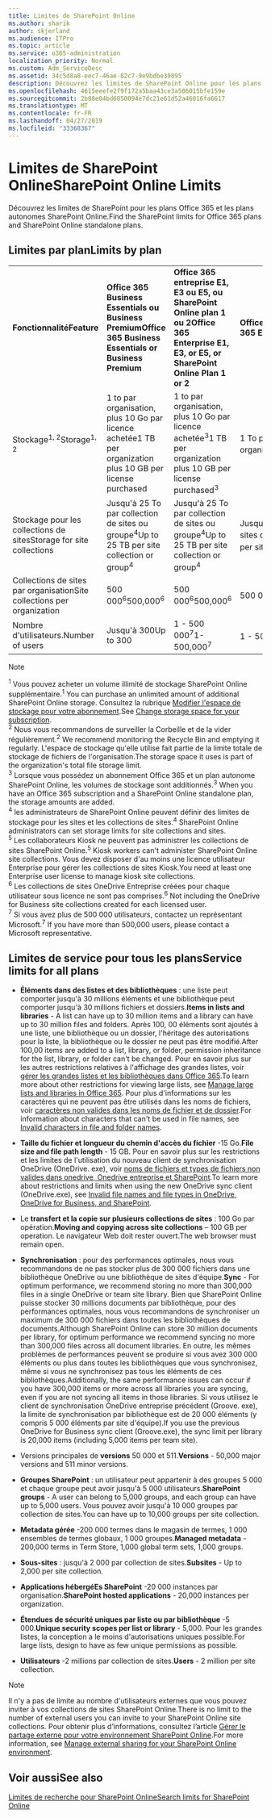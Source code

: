 ```yaml
---
title: Limites de SharePoint Online
ms.author: sharik
author: skjerland
ms.audience: ITPro
ms.topic: article
ms.service: o365-administration
localization_priority: Normal
ms.custom: Adm_ServiceDesc
ms.assetid: 34c5d8a8-eec7-46ae-82c7-9e9bdbe39895
description: Découvrez les limites de SharePoint Online pour les plans Office 365 Entreprise et pour les plans autonomes.
ms.openlocfilehash: 4615eeefe2f9f172a5baa43ce3a506015bfe159e
ms.sourcegitcommit: 2b88e04bd6850094e7dc21e61d52a46016fa6617
ms.translationtype: MT
ms.contentlocale: fr-FR
ms.lasthandoff: 04/27/2019
ms.locfileid: "33368367"
---
```

# <a name="sharepoint-online-limits"></a><span data-ttu-id="11ab9-103">Limites de SharePoint Online</span><span class="sxs-lookup"><span data-stu-id="11ab9-103">SharePoint Online Limits</span></span>

<span data-ttu-id="11ab9-104">Découvrez les limites de SharePoint pour les plans Office 365 et les plans autonomes SharePoint Online.</span><span class="sxs-lookup"><span data-stu-id="11ab9-104">Find the SharePoint limits for Office 365 plans and SharePoint Online standalone plans.</span></span>
  
## <a name="limits-by-plan"></a><span data-ttu-id="11ab9-105">Limites par plan</span><span class="sxs-lookup"><span data-stu-id="11ab9-105">Limits by plan</span></span>

|||||
|:-----|:-----|:-----|:-----|
|<span data-ttu-id="11ab9-106">**Fonctionnalité**</span><span class="sxs-lookup"><span data-stu-id="11ab9-106">**Feature**</span></span> <br/> |<span data-ttu-id="11ab9-107">**Office 365 Business Essentials ou Business Premium**</span><span class="sxs-lookup"><span data-stu-id="11ab9-107">**Office 365 Business Essentials or Business Premium**</span></span> <br/> |<span data-ttu-id="11ab9-108">**Office 365 entreprise E1, E3 ou E5, ou SharePoint Online plan 1 ou 2**</span><span class="sxs-lookup"><span data-stu-id="11ab9-108">**Office 365 Enterprise E1, E3, or E5, or SharePoint Online Plan 1 or 2**</span></span> <br/> | <span data-ttu-id="11ab9-109">**Office 365 Entreprise F1**</span><span class="sxs-lookup"><span data-stu-id="11ab9-109">**Office 365 Enterprise F1**</span></span> <br/> |
|<span data-ttu-id="11ab9-110">Stockage<sup>1, 2</sup></span><span class="sxs-lookup"><span data-stu-id="11ab9-110">Storage<sup>1, 2</sup></span></span> <br/> |<span data-ttu-id="11ab9-111">1 to par organisation, plus 10 Go par licence achetée</span><span class="sxs-lookup"><span data-stu-id="11ab9-111">1 TB per organization plus 10 GB per license purchased</span></span>  <br/> |<span data-ttu-id="11ab9-112">1 to par organisation, plus 10 Go par licence achetée<sup>3</sup></span><span class="sxs-lookup"><span data-stu-id="11ab9-112">1 TB per organization plus 10 GB per license purchased<sup>3</sup></span></span> <br/> |<span data-ttu-id="11ab9-113">1 To par organisation <sup>3</sup></span><span class="sxs-lookup"><span data-stu-id="11ab9-113">1 TB per organization <sup>3</sup></span></span> <br/> |
|<span data-ttu-id="11ab9-114">Stockage pour les collections de sites</span><span class="sxs-lookup"><span data-stu-id="11ab9-114">Storage for site collections</span></span>  <br/> |<span data-ttu-id="11ab9-115">Jusqu'à 25 To par collection de sites ou groupe<sup>4</sup></span><span class="sxs-lookup"><span data-stu-id="11ab9-115">Up to 25 TB per site collection or group<sup>4</sup></span></span> <br/> |<span data-ttu-id="11ab9-116">Jusqu'à 25 To par collection de sites ou groupe<sup>4</sup></span><span class="sxs-lookup"><span data-stu-id="11ab9-116">Up to 25 TB per site collection or group<sup>4</sup></span></span> <br/> |<span data-ttu-id="11ab9-117">Jusqu'à 25 To par collection de sites ou groupe<sup>5</sup></span><span class="sxs-lookup"><span data-stu-id="11ab9-117">Up to 25 TB per site collection or group<sup>5</sup></span></span> <br/> |
|<span data-ttu-id="11ab9-118">Collections de sites par organisation</span><span class="sxs-lookup"><span data-stu-id="11ab9-118">Site collections per organization</span></span>  <br/> |<span data-ttu-id="11ab9-119">500 000<sup>6</sup></span><span class="sxs-lookup"><span data-stu-id="11ab9-119">500,000<sup>6</sup></span></span> <br/> |<span data-ttu-id="11ab9-120">500 000<sup>6</sup></span><span class="sxs-lookup"><span data-stu-id="11ab9-120">500,000<sup>6</sup></span></span> <br/> |<span data-ttu-id="11ab9-121">500 000</span><span class="sxs-lookup"><span data-stu-id="11ab9-121">500,000</span></span><br/> |
|<span data-ttu-id="11ab9-122">Nombre d'utilisateurs.</span><span class="sxs-lookup"><span data-stu-id="11ab9-122">Number of users</span></span>  <br/> |<span data-ttu-id="11ab9-123">Jusqu'à 300</span><span class="sxs-lookup"><span data-stu-id="11ab9-123">Up to 300</span></span>  <br/> |<span data-ttu-id="11ab9-124">1 - 500 000<sup>7</sup></span><span class="sxs-lookup"><span data-stu-id="11ab9-124">1- 500,000<sup>7</sup></span></span> <br/> |<span data-ttu-id="11ab9-125">1 - 500 000<sup>7</sup></span><span class="sxs-lookup"><span data-stu-id="11ab9-125">1- 500,000<sup>7</sup></span></span> <br/> |
   
> [!NOTE]
> <span data-ttu-id="11ab9-126"><sup>1</sup> Vous pouvez acheter un volume illimité de stockage SharePoint Online supplémentaire.</span><span class="sxs-lookup"><span data-stu-id="11ab9-126"><sup>1</sup> You can purchase an unlimited amount of additional SharePoint Online storage.</span></span> <span data-ttu-id="11ab9-127">Consultez la rubrique [Modifier l'espace de stockage pour votre abonnement](https://support.office.com/article/96EA3533-DE64-4B01-839A-C560875A662C).</span><span class="sxs-lookup"><span data-stu-id="11ab9-127">See [Change storage space for your subscription](https://support.office.com/article/96EA3533-DE64-4B01-839A-C560875A662C).</span></span> 
<br/><span data-ttu-id="11ab9-128"><sup>2</sup> Nous vous recommandons de surveiller la Corbeille et de la vider régulièrement.</span><span class="sxs-lookup"><span data-stu-id="11ab9-128"><sup>2</sup> We recommend monitoring the Recycle Bin and emptying it regularly.</span></span> <span data-ttu-id="11ab9-129">L'espace de stockage qu'elle utilise fait partie de la limite totale de stockage de fichiers de l'organisation.</span><span class="sxs-lookup"><span data-stu-id="11ab9-129">The storage space it uses is part of the organization's total file storage limit.</span></span> 
<br/> <span data-ttu-id="11ab9-130"><sup>3</sup> Lorsque vous possédez un abonnement Office 365 et un plan autonome SharePoint Online, les volumes de stockage sont additionnés.</span><span class="sxs-lookup"><span data-stu-id="11ab9-130"><sup>3</sup> When you have an Office 365 subscription and a SharePoint Online standalone plan, the storage amounts are added.</span></span> 
<br/><span data-ttu-id="11ab9-131"><sup>4</sup> les administrateurs de SharePoint Online peuvent définir des limites de stockage pour les sites et les collections de sites.</span><span class="sxs-lookup"><span data-stu-id="11ab9-131"><sup>4</sup> SharePoint Online administrators can set storage limits for site collections and sites.</span></span>
<br/> <span data-ttu-id="11ab9-132"><sup>5</sup> Les collaborateurs Kiosk ne peuvent pas administrer les collections de sites SharePoint Online.</span><span class="sxs-lookup"><span data-stu-id="11ab9-132"><sup>5</sup> Kiosk workers can't administer SharePoint Online site collections.</span></span> <span data-ttu-id="11ab9-133">Vous devez disposer d'au moins une licence utilisateur Enterprise pour gérer les collections de sites Kiosk.</span><span class="sxs-lookup"><span data-stu-id="11ab9-133">You need at least one Enterprise user license to manage kiosk site collections.</span></span> 
<br/> <span data-ttu-id="11ab9-134"><sup>6</sup> Les collections de sites OneDrive Entreprise créées pour chaque utilisateur sous licence ne sont pas comprises.</span><span class="sxs-lookup"><span data-stu-id="11ab9-134"><sup>6</sup> Not including the OneDrive for Business site collections created for each licensed user.</span></span> 
<br/><span data-ttu-id="11ab9-135"><sup>7</sup> Si vous avez plus de 500 000 utilisateurs, contactez un représentant Microsoft.</span><span class="sxs-lookup"><span data-stu-id="11ab9-135"><sup>7</sup> If you have more than 500,000 users, please contact a Microsoft representative.</span></span> 
  

  
## <a name="service-limits-for-all-plans"></a><span data-ttu-id="11ab9-136">Limites de service pour tous les plans</span><span class="sxs-lookup"><span data-stu-id="11ab9-136">Service limits for all plans</span></span>

- <span data-ttu-id="11ab9-137">**Éléments dans des listes et des bibliothèques** : une liste peut comporter jusqu'à 30 millions éléments et une bibliothèque peut comporter jusqu'à 30 millions fichiers et dossiers.</span><span class="sxs-lookup"><span data-stu-id="11ab9-137">**Items in lists and libraries** - A list can have up to 30 million items and a library can have up to 30 million files and folders.</span></span> <span data-ttu-id="11ab9-138">Après 100, 00 éléments sont ajoutés à une liste, une bibliothèque ou un dossier, l'héritage des autorisations pour la liste, la bibliothèque ou le dossier ne peut pas être modifié.</span><span class="sxs-lookup"><span data-stu-id="11ab9-138">After 100,00 items are added to a list, library, or folder, permission inheritance for the list, library, or folder can't be changed.</span></span> <span data-ttu-id="11ab9-139">Pour en savoir plus sur les autres restrictions relatives à l'affichage des grandes listes, voir [gérer les grandes listes et les bibliothèques dans Office 365](https://support.office.com/article/b4038448-ec0e-49b7-b853-679d3d8fb784).</span><span class="sxs-lookup"><span data-stu-id="11ab9-139">To learn more about other restrictions for viewing large lists, see [Manage large lists and libraries in Office 365](https://support.office.com/article/b4038448-ec0e-49b7-b853-679d3d8fb784).</span></span> <span data-ttu-id="11ab9-140">Pour plus d'informations sur les caractères qui ne peuvent pas être utilisés dans les noms de fichiers, voir [caractères non valides dans les noms de fichier et de dossier](https://support.office.com/article/64883a5d-228e-48f5-b3d2-eb39e07630fa).</span><span class="sxs-lookup"><span data-stu-id="11ab9-140">For information about characters that can't be used in file names, see [Invalid characters in file and folder names](https://support.office.com/article/64883a5d-228e-48f5-b3d2-eb39e07630fa).</span></span>

- <span data-ttu-id="11ab9-141">**Taille du fichier et longueur du chemin d'accès du fichier** -15 Go.</span><span class="sxs-lookup"><span data-stu-id="11ab9-141">**File size and file path length** - 15 GB.</span></span> <span data-ttu-id="11ab9-142">Pour en savoir plus sur les restrictions et les limites de l'utilisation du nouveau client de synchronisation OneDrive (OneDrive. exe), voir [noms de fichiers et types de fichiers non valides dans onedrive, Onedrive entreprise et SharePoint](https://support.office.com/article/64883a5d-228e-48f5-b3d2-eb39e07630fa).</span><span class="sxs-lookup"><span data-stu-id="11ab9-142">To learn more about restrictions and limits when using the new OneDrive sync client (OneDrive.exe), see [Invalid file names and file types in OneDrive, OneDrive for Business, and SharePoint](https://support.office.com/article/64883a5d-228e-48f5-b3d2-eb39e07630fa).</span></span>

- <span data-ttu-id="11ab9-143">Le **transfert et la copie sur plusieurs collections de sites** : 100 Go par opération.</span><span class="sxs-lookup"><span data-stu-id="11ab9-143">**Moving and copying across site collections** – 100 GB per operation.</span></span> <span data-ttu-id="11ab9-144">Le navigateur Web doit rester ouvert.</span><span class="sxs-lookup"><span data-stu-id="11ab9-144">The web browser must remain open.</span></span>

- <span data-ttu-id="11ab9-145">**Synchronisation** : pour des performances optimales, nous vous recommandons de ne pas stocker plus de 300 000 fichiers dans une bibliothèque OneDrive ou une bibliothèque de sites d'équipe.</span><span class="sxs-lookup"><span data-stu-id="11ab9-145">**Sync** - For optimum performance, we recommend storing no more than 300,000 files in a single OneDrive or team site library.</span></span> <span data-ttu-id="11ab9-146">Bien que SharePoint Online puisse stocker 30 millions documents par bibliothèque, pour des performances optimales, nous vous recommandons de synchroniser un maximum de 300 000 fichiers dans toutes les bibliothèques de documents.</span><span class="sxs-lookup"><span data-stu-id="11ab9-146">Although SharePoint Online can store 30 million documents per library, for optimum performance we recommend syncing no more than 300,000 files across all document libraries.</span></span> <span data-ttu-id="11ab9-147">En outre, les mêmes problèmes de performances peuvent se produire si vous avez 300 000 éléments ou plus dans toutes les bibliothèques que vous synchronisez, même si vous ne synchronisez pas tous les éléments de ces bibliothèques.</span><span class="sxs-lookup"><span data-stu-id="11ab9-147">Additionally, the same performance issues can occur if you have 300,000 items or more across all libraries you are syncing, even if you are not syncing all items in those libraries.</span></span> <span data-ttu-id="11ab9-148">Si vous utilisez le client de synchronisation OneDrive entreprise précédent (Groove. exe), la limite de synchronisation par bibliothèque est de 20 000 éléments (y compris 5 000 éléments par site d'équipe).</span><span class="sxs-lookup"><span data-stu-id="11ab9-148">If you use the previous OneDrive for Business sync client (Groove.exe), the sync limit per library is 20,000 items (including 5,000 items per team site).</span></span>

- <span data-ttu-id="11ab9-149">Versions principales de **versions** 50 000 et 511.</span><span class="sxs-lookup"><span data-stu-id="11ab9-149">**Versions** - 50,000 major versions and 511 minor versions.</span></span>

- <span data-ttu-id="11ab9-150">**Groupes SharePoint** : un utilisateur peut appartenir à des groupes 5 000 et chaque groupe peut avoir jusqu'à 5 000 utilisateurs.</span><span class="sxs-lookup"><span data-stu-id="11ab9-150">**SharePoint groups** - A user can belong to 5,000 groups, and each group can have up to 5,000 users.</span></span> <span data-ttu-id="11ab9-151">Vous pouvez avoir jusqu'à 10 000 groupes par collection de sites.</span><span class="sxs-lookup"><span data-stu-id="11ab9-151">You can have up to 10,000 groups per site collection.</span></span>

- <span data-ttu-id="11ab9-152">**Metadata gérée** -200 000 termes dans le magasin de termes, 1 000 ensembles de termes globaux, 1 000 groupes.</span><span class="sxs-lookup"><span data-stu-id="11ab9-152">**Managed metadata** - 200,000 terms in Term Store, 1,000 global term sets, 1,000 groups.</span></span>

- <span data-ttu-id="11ab9-153">**Sous-sites** : jusqu'à 2 000 par collection de sites.</span><span class="sxs-lookup"><span data-stu-id="11ab9-153">**Subsites** - Up to 2,000 per site collection.</span></span>

- <span data-ttu-id="11ab9-154">**Applications hébergéEs SharePoint** -20 000 instances par organisation.</span><span class="sxs-lookup"><span data-stu-id="11ab9-154">**SharePoint hosted applications** - 20,000 instances per organization.</span></span>

- <span data-ttu-id="11ab9-155">**Étendues de sécurité uniques par liste ou par bibliothèque** -5 000.</span><span class="sxs-lookup"><span data-stu-id="11ab9-155">**Unique security scopes per list or library** - 5,000.</span></span> <span data-ttu-id="11ab9-156">Pour les grandes listes, la conception a le moins d'autorisations uniques possible.</span><span class="sxs-lookup"><span data-stu-id="11ab9-156">For large lists, design to have as few unique permissions as possible.</span></span>

- <span data-ttu-id="11ab9-157">**Utilisateurs** -2 millions par collection de sites.</span><span class="sxs-lookup"><span data-stu-id="11ab9-157">**Users** - 2 million per site collection.</span></span>

> [!NOTE]
> <span data-ttu-id="11ab9-158">Il n'y a pas de limite au nombre d'utilisateurs externes que vous pouvez inviter à vos collections de sites SharePoint Online.</span><span class="sxs-lookup"><span data-stu-id="11ab9-158">There is no limit to the number of external users you can invite to your SharePoint Online site collections.</span></span> <span data-ttu-id="11ab9-159">Pour obtenir plus d’informations, consultez l’article [Gérer le partage externe pour votre environnement SharePoint Online](/sharepoint/external-sharing-overview).</span><span class="sxs-lookup"><span data-stu-id="11ab9-159">For more information, see [Manage external sharing for your SharePoint Online environment](/sharepoint/external-sharing-overview).</span></span>

## <a name="see-also"></a><span data-ttu-id="11ab9-160">Voir aussi</span><span class="sxs-lookup"><span data-stu-id="11ab9-160">See also</span></span>

[<span data-ttu-id="11ab9-161">Limites de recherche pour SharePoint Online</span><span class="sxs-lookup"><span data-stu-id="11ab9-161">Search limits for SharePoint Online</span></span>](/sharepoint/search-limits)
